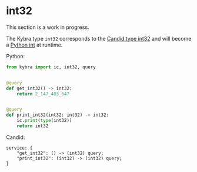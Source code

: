 # int32

This section is a work in progress.

The Kybra type `int32` corresponds to the [Candid type int32](https://internetcomputer.org/docs/current/references/candid-ref#type-natn-and-intn) and will become a [Python int](https://docs.python.org/3/library/functions.html#int) at runtime.

Python:

```python
from kybra import ic, int32, query


@query
def get_int32() -> int32:
    return 2_147_483_647


@query
def print_int32(int32: int32) -> int32:
    ic.print(type(int32))
    return int32
```

Candid:

```
service: {
    "get_int32": () -> (int32) query;
    "print_int32": (int32) -> (int32) query;
}
```
